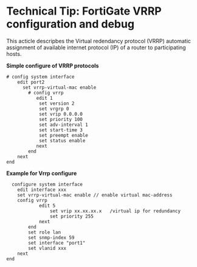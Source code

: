 # Technical Tip: FortiGate VRRP configuration and debug

This acticle descripbes the Virtual redendancy protocol (VRRP) automatic assignment of available internet protocol (IP) of a router to participating hosts. 

**Simple configure of VRRP protocols**

    # config system interface
        edit port2
          set vrrp-virtual-mac enable
            # config vrrp
               edit 1
                set version 2
                set vrgrp 0
                set vrip 0.0.0.0
                set priority 100
                set adv-interval 1
                set start-time 3
                set preempt enable
                set status enable
               next
            end
        next
    end

**Example for Vrrp configure**

      configure system interface
        edit interface xxx
        set vrrp-virtual-mac enable // enable virtual mac-address
        config vrrp
                edit 5
                    set vrip xx.xx.xx.x   /virtual ip for redundancy
                    set priority 255
                next
            end
            set role lan
            set snmp-index 59
            set interface "port1"
            set vlanid xxx
        next
    end
    
